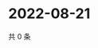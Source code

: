 # 2022-08-21

共 0 条

<!-- BEGIN WEIBO -->
<!-- 最后更新时间 Sun Aug 21 2022 04:16:57 GMT+0800 (China Standard Time) -->

<!-- END WEIBO -->
